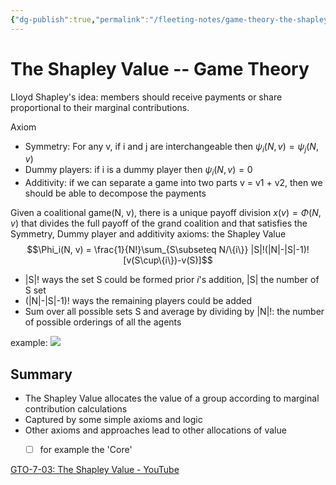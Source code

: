 ```yaml
---
{"dg-publish":true,"permalink":"/fleeting-notes/game-theory-the-shapley-value/","dgHomeLink":true,"dgPassFrontmatter":false}
---
```



# The Shapley Value -- Game Theory

LIoyd Shapley's idea: members should receive payments or share proportional to their marginal contributions.

Axiom
- Symmetry: For any v, if i and j are interchangeable then $\psi_i(N, v) = \psi_j(N, v)$
- Dummy players: if i is a dummy player then $\psi_i(N,v) = 0$
- Additivity: if we can separate a game into two parts v = v1 + v2, then we should be able to decompose the payments

Given a coalitional game(N, v), there is a unique payoff division $x(v) = \Phi(N, v)$ that divides the full payoff of the grand coalition and that satisfies the Symmetry, Dummy player and additivity axioms: the Shapley Value
$$\Phi_i(N, v) = \frac{1}{N!}\sum_{S\subseteq N/\{i\}} |S|!(|N|-|S|-1)![v(S\cup\{i\})-v(S)]$$
- |S|! ways the set S could be formed prior $i$'s addition, |S| the number of S set
- (|N|-|S|-1)! ways the remaining players could be added
- Sum over all possible sets S and average by dividing by |N|!: the number of possible orderings of all the agents

example: 
![](https://s2.loli.net/2022/07/13/FwPZvu1WVI2DoGd.png)
## Summary
- The Shapley Value allocates the value of a group according to marginal contribution calculations
- Captured by some simple axioms and logic
- Other axioms and approaches lead to other allocations of value
	- [ ] for example the 'Core' 



[GTO-7-03: The Shapley Value - YouTube](https://www.youtube.com/watch?v=qcLZMYPdpH4)